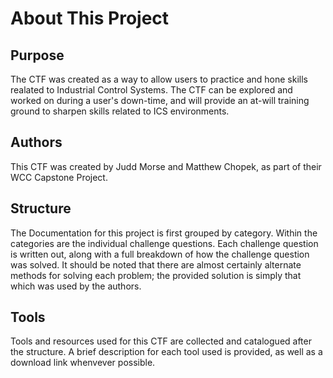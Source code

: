 # About This Project

## Purpose

The CTF was created as a way to allow users to practice and hone skills realated to Industrial Control Systems. The CTF can be explored and worked on during a user's down-time, and will provide an at-will training ground to sharpen skills related to ICS environments.

## Authors

This CTF was created by Judd Morse and Matthew Chopek, as part of their WCC Capstone Project.

## Structure

The Documentation for this project is first grouped by category. Within the categories are the individual challenge questions. Each challenge question is written out, along with a full breakdown of how the challenge question was solved. It should be noted that there are almost certainly alternate methods for solving each problem; the provided solution is simply that which was used by the authors.

## Tools

Tools and resources used for this CTF are collected and catalogued after the structure. A brief description for each tool used is provided, as well as a download link whenvever possible.